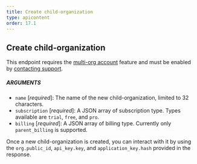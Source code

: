 ```yaml
---
title: Create child-organization
type: apicontent
order: 17.1
---
```


## Create child-organization

This endpoint requires the [multi-org account](/account_management/multi_organization) feature and must be enabled by [contacting support](/help).

##### ARGUMENTS

* `name` [*required*]:
    The name of the new child-organization, limited to 32 characters.
* `subscription` [*required*]:
    A JSON array of subscription type. Types available are `trial`, `free`, and `pro`.
* `billing` [*required*]:
    A JSON array of billing type. Currently only `parent_billing` is supported.

Once a new child-organization is created, you can interact with it by using the `org.public_id`, `api_key.key`, and `application_key.hash` provided in the response.
